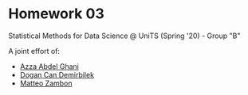 # Homework 03

Statistical Methods for Data Science @ UniTS (Spring '20) - Group "B"

A joint effort of:  
- [Azza Abdel Ghani](https://github.com/AzzaAbdelGhani)
- [Dogan Can Demirbilek](https://github.com/demirbilek95)  
- [Matteo Zambon](https://github.com/MatteoZambon)  

